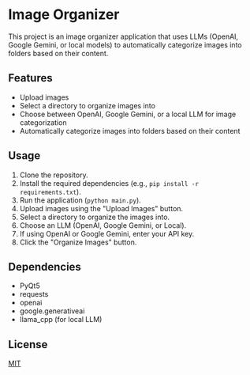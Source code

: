 # Image Organizer

This project is an image organizer application that uses LLMs (OpenAI, Google Gemini, or local models) to automatically categorize images into folders based on their content.

## Features

*   Upload images
*   Select a directory to organize images into
*   Choose between OpenAI, Google Gemini, or a local LLM for image categorization
*   Automatically categorize images into folders based on their content

## Usage

1.  Clone the repository.
2.  Install the required dependencies (e.g., `pip install -r requirements.txt`).
3.  Run the application (`python main.py`).
4.  Upload images using the "Upload Images" button.
5.  Select a directory to organize the images into.
6.  Choose an LLM (OpenAI, Google Gemini, or Local).
7.  If using OpenAI or Google Gemini, enter your API key.
8.  Click the "Organize Images" button.

## Dependencies

*   PyQt5
*   requests
*   openai
*   google.generativeai
*   llama\_cpp (for local LLM)

## License

[MIT](https://opensource.org/licenses/MIT)